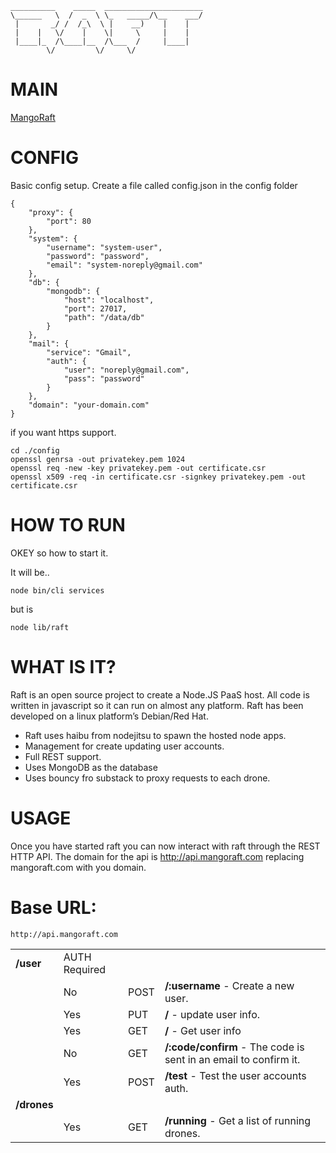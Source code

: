 	__________    _____  ______________________
	\______   \  /  _  \ \_   _____/\__    ___/
	 |       _/ /  /_\  \ |    __)    |    |   
	 |    |   \/    |    \|     \     |    |   
	 |____|_  /\____|__  /\___  /     |____|   
	        \/         \/     \/               
	        
# MAIN

[MangoRaft](http://mangoraft.com/)


# CONFIG

Basic config setup. Create a file called config.json in the config folder

	{
		"proxy": {
			"port": 80
		},
		"system": {
			"username": "system-user",
			"password": "password",
			"email": "system-noreply@gmail.com"
		},
		"db": {
			"mongodb": {
				"host": "localhost",
				"port": 27017,
				"path": "/data/db"
			}
		},
		"mail": {
			"service": "Gmail",
			"auth": {
				"user": "noreply@gmail.com",
				"pass": "password"
			}
		},
		"domain": "your-domain.com"
	}


if you want https support.

	cd ./config
	openssl genrsa -out privatekey.pem 1024 
	openssl req -new -key privatekey.pem -out certificate.csr
	openssl x509 -req -in certificate.csr -signkey privatekey.pem -out certificate.csr


# HOW TO RUN

OKEY so how to start it.

It will be..

	node bin/cli services

but is

	node lib/raft



# WHAT IS IT?

Raft is an open source project to create a Node.JS PaaS host. All code is written in javascript so it can run on almost any platform. Raft has been developed on a linux platform’s Debian/Red Hat.

 * Raft uses haibu from nodejitsu to spawn the hosted node apps. 
 * Management for create updating user accounts. 
 * Full REST support.
 * Uses MongoDB as the database
 * Uses bouncy fro substack to proxy requests to each drone.


# USAGE

Once you have started raft you can now interact with raft through the REST HTTP API. The domain for the api is http://api.mangoraft.com replacing mangoraft.com with you domain.


# Base URL:
    http://api.mangoraft.com

<table class="bordered-table zebra-striped">
   <tr>
      <td><b>/user</b></td>
      <td>AUTH Required</td>
      <td>&nbsp;</td>
      <td>&nbsp;</td>
   </tr>
   <tr>
      <td>&nbsp;</td>
      <td>No</td>
      <td>POST</td>
      <td><b>/:username</b> - Create a new user.
      </td>
   </tr>
   <tr>
      <td>&nbsp;</td>
      <td>Yes</td>
      <td>PUT</td>
      <td><b>/</b> - update user info.
      </td>
   </tr>
   <tr>
      <td>&nbsp;</td>
      <td>Yes</td>
      <td>GET</td>
      <td><b>/</b> - Get user info
      </td>
   </tr>
   <tr>
      <td>&nbsp;</td>
      <td>No</td>
      <td>GET</td>
      <td><b>/:code/confirm</b> - The code is sent in an email to confirm it.
      </td>
   </tr>
   <tr>
      <td>&nbsp;</td>
      <td>Yes</td>
      <td>POST</td>
      <td><b>/test</b> - Test the user accounts auth.
      </td>
   </tr>
   
   <tr>
      <td><b>/drones</b></td>
      <td>&nbsp;</td>
      <td>&nbsp;</td>
      <td>&nbsp;</td>
   </tr>
   <tr>
      <td>&nbsp;</td>
      <td>Yes</td>
      <td>GET</td>
      <td><b>/running</b> - Get a list of running drones.
      </td>
   </tr>
</table>

